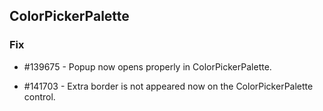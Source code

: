 ## ColorPickerPalette

### Fix

* \#139675 - Popup now opens properly in ColorPickerPalette.

* \#141703 - Extra border is not appeared now on the ColorPickerPalette control.
